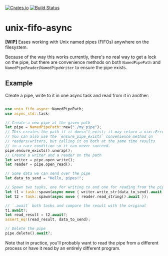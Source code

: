 [![Crates.io](https://img.shields.io/crates/v/unix-fifo-async.svg)](https://crates.io/crates/unix-fifo-async)
[![Build Status](https://travis-ci.org/Follpvosten/unix-fifo-async.svg?branch=master)](https://travis-ci.org/Follpvosten/unix-fifo-async)

# unix-fifo-async

**\[WIP\]** Eases working with Unix named pipes (FIFOs) anywhere on the filesystem.

Because of the way this works currently, there's no real way to get a
lock on the pipe, but there are convenience methods on both `NamedPipePath`
and `NamedPipeReader`/`NamedPipeWriter` to ensure the pipe exists.

## Example

Create a pipe, write to it in one async task and read from it in another:

```rust

use unix_fifo_async::NamedPipePath;
use async_std::task;

// Create a new pipe at the given path
let pipe = NamedPipePath::new("./my_pipe");
// This creates the path if it doesn't exist; it may return a nix::Error
// You can also use the `ensure_pipe_exists` convenience method on
// readers/writers, but calling it on both at the same time results
// in a race condition so it can never succeed.
pipe.ensure_exists().unwrap();
// Create a writer and a reader on the path
let writer = pipe.open_write();
let reader = pipe.open_read();

// Some data we can send over the pipe
let data_to_send = "Hello, pipes!";

// Spawn two tasks, one for writing to and one for reading from the pipe.
let t1 = task::spawn(async move { writer.write_str(data_to_send).await });
let t2 = task::spawn(async move { reader.read_string().await });

// `.await` both tasks and compare the result with the original
t1.await?;
let read_result = t2.await?;
assert_eq!(read_result, data_to_send);

// Delete the pipe
pipe.delete().await?;
```

Note that in practice, you'll probably want to read the pipe from a different
process or have it read by an entirely different program.
